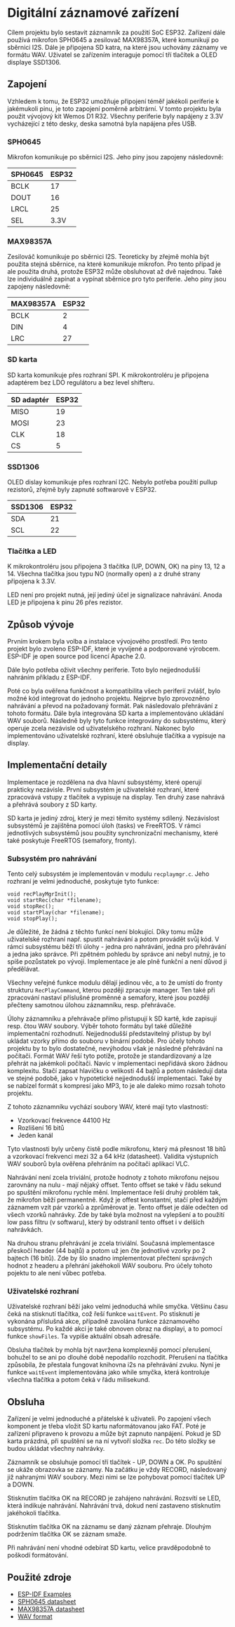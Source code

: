 # Digitální záznamové zařízení

Cílem projektu bylo sestavit záznamník za použití SoC ESP32.
Zařízení dále používá mikrofon SPH0645 a zesilovač MAX98357A, které komunikují po sběrnici I2S.
Dále je připojena SD katra, na které jsou uchovány záznamy ve formátu WAV.
Uživatel se zařízením interaguje pomocí tří tlačítek a OLED displaye SSD1306.

## Zapojení

Vzhledem k tomu, že ESP32 umožňuje připojení téměř jakékoli periferie k jakémukoli pinu, je toto zapojení poměrně arbitrární. 
V tomto projektu byla použit vývojový kit Wemos D1 R32.
Všechny periferie byly napájeny z 3.3V vycházející z této desky, deska samotná byla napájena přes USB.

### SPH0645

Mikrofon komunikuje po sběrnici I2S. Jeho piny jsou zapojeny následovně:

| SPH0645 | ESP32 |
|---------|-------|
| BCLK    | 17    |
| DOUT    | 16    |
| LRCL    | 25    |
| SEL     | 3.3V  |

### MAX98357A

Zesilováč komunikuje po sběrnici I2S. 
Teoreticky by zřejmě mohla být použita stejná sběrnice, na které komunikuje mikrofon.
Pro tento případ je ale použita druhá, protože ESP32 může obsluhovat až dvě najednou.
Také lze individuálně zapínat a vypínat sběrnice pro tyto periferie.
Jeho piny jsou zapojeny následovně:

| MAX98357A | ESP32 |
|-----------|-------|
| BCLK      | 2     |
| DIN       | 4     |
| LRC       | 27    |

### SD karta

SD karta komunikuje přes rozhraní SPI. 
K mikrokontroléru je připojena adaptérem bez LDO regulátoru a bez level shifteru.

| SD adaptér | ESP32 |
|------------|-------|
| MISO       | 19    |
| MOSI       | 23    |
| CLK        | 18    |
| CS         | 5     |

### SSD1306

OLED dislay komunikuje přes rozhraní I2C.
Nebylo potřeba použití pullup rezistorů, zřejmě byly zapnuté softwarově v ESP32.

| SSD1306 | ESP32 |
|---------|-------|
| SDA     | 21    |
| SCL     | 22    |

### Tlačítka a LED

K mikrokontroléru jsou připojena 3 tlačítka (UP, DOWN, OK) na piny 13, 12 a 14.
Všechna tlačítka jsou typu NO (normally open) a z druhé strany připojena k 3.3V.

LED není pro projekt nutná, její jediný účel je signalizace nahrávání.
Anoda LED je připojena k pinu 26 přes rezistor.

## Způsob vývoje

Prvním krokem byla volba a instalace vývojového prostředí.
Pro tento projekt bylo zvoleno ESP-IDF, které je vyvíjené a podporované výrobcem.
ESP-IDF je open source pod licencí Apache 2.0.

Dále bylo potřeba oživit všechny periferie.
Toto bylo nejjednodušší nahráním příkladu z ESP-IDF.

Poté co byla ověřena funkčnost a kompatibilita všech periferií zvlášť, bylo možné kód integrovat do jednoho projektu.
Nejprve bylo zprovozněno nahrávání a převod na požadovaný formát.
Pak následovalo přehrávání z tohoto formátu.
Dále byla integrována SD karta a implementováno ukládání WAV souborů.
Následně byly tyto funkce integrovány do subsystému, který operuje zcela nezávisle od uživatelského rozhraní.
Nakonec bylo implementováno uživatelské rozhraní, které obsluhuje tlačítka a vypisuje na display.

## Implementační detaily

Implementace je rozdělena na dva hlavní subsystémy, které operují prakticky nezávisle.
První subsystém je uživatelské rozhraní, které zpracovává vstupy z tlačítek a vypisuje na display.
Ten druhý zase nahrává a přehrává soubory z SD karty.

SD karta je jediný zdroj, který je mezi těmito systémy sdílený.
Nezávislost subsystémů je zajištěna pomocí úloh (tasks) ve FreeRTOS.
V rámci jednotlivých subsystémů jsou použity synchronizační mechanismy, které také poskytuje FreeRTOS (semafory, fronty).

### Subsystém pro nahrávání

Tento celý subsystém je implementován v modulu `recplaymgr.c`.
Jeho rozhraní je velmi jednoduché, poskytuje tyto funkce:

```
void recPlayMgrInit();
void startRec(char *filename);
void stopRec();
void startPlay(char *filename);
void stopPlay();
```

Je důležité, že žádná z těchto funkcí není blokující.
Díky tomu může uživatelské rozhraní např. spustit nahrávání a potom provádět svůj kód.
V rámci subsystému běží tři úlohy - jedna pro nahrávání, jedna pro přehrávání a jedna jako správce.
Při zpětném pohledu by správce ani nebyl nutný, je to spíše pozůstatek po vývoji.
Implementace je ale plně funkční a není důvod ji předělávat.

Všechny veřejné funkce modulu dělají jedinou věc, a to že umístí do fronty strukturu `RecPlayCommand`, kterou později zpracuje manager.
Ten také při zpracování nastaví příslušné proměnné a semafory, které jsou později přečteny samotnou úlohou záznamníku, resp. přehrávače.

Úlohy záznamníku a přehrávače přímo přistupují k SD kartě, kde zapisují resp. čtou WAV soubory.
Výběr tohoto formátu byl také důležité implementační rozhodnutí.
Nejjednodušší představitelný přístup by byl ukládat vzorky přímo do souboru v binární podobě.
Pro účely tohoto projektu by to bylo dostatečné, nevýhodou však je následné přehrávání na počítači.
Formát WAV řeší tyto potíže, protože je standardizovaný a lze přehrát na jakémkoli počítači.
Navíc v implementaci nepřidává skoro žádnou komplexitu.
Stačí zapsat hlavičku o velikosti 44 bajtů a potom následují data ve stejné podobě, jako v hypotetické nejjednodušší implementaci.
Také by se nabízel formát s kompresí jako MP3, to je ale daleko mimo rozsah tohoto projektu.

Z tohoto záznamníku vychází soubory WAV, které mají tyto vlastnosti:

- Vzorkovací frekvence 44100 Hz
- Rozlišení 16 bitů
- Jeden kanál

Tyto vlastnosti byly určeny čistě podle mikrofonu, který má přesnost 18 bitů a vzorkovací frekvenci mezi 32 a 64 kHz (datasheet).
Validita výstupních WAV souborů byla ověřena přehráním na počítači aplikací VLC.

Nahrávání není zcela triviální, protože hodnoty z tohoto mikrofonu nejsou zarovnány na nulu - mají nějaký offset. 
Tento offset se také v řádu sekund po spuštění mikrofonu rychle mění.
Implementace řeší druhý problém tak, že mikrofon běží permanentně.
Když je offest konstantní, stačí před každým záznamem vzít pár vzorků a zprůměrovat je.
Tento offset je dále odečten od všech vzorků nahrávky.
Zde by také byla možnost na vylepšení a to použití low pass filtru (v softwaru), 
který by odstranil tento offset i v delších nahrávkách.

Na druhou stranu přehrávání je zcela triviální.
Současná implementasce přeskočí header (44 bajtů) a potom už jen čte jednotlivé vzorky po 2 bajtech (16 bitů).
Zde by šlo snadno implementovat přečtení správných hodnot z headeru a přehrání jakéhokoli WAV souboru.
Pro účely tohoto pojektu to ale není vůbec potřeba.

### Uživatelské rozhraní

Uživatelské rozhraní běží jako velmi jednoduchá while smyčka.
Většinu času čeká na stisknutí tlačítka, což řeší funkce `waitEvent`.
Po stisknutí je vykonána příslušná akce, případně zavolána funkce záznamového subsystému.
Po každé akci je také obnoven obraz na displayi, a to pomocí funkce `showFiles`.
Ta vypíše aktuální obsah adresáře.

Obsluha tlačítek by mohla být navržena komplexněji pomocí přerušení, bohužel to se ani po dlouhé době nepodařilo rozchodit.
Přerušení na tlačítka způsobila, že přestala fungovat knihovna i2s na přehrávání zvuku.
Nyní je funkce `waitEvent` implementována jako while smyčka, která kontroluje všechna tlačítka a potom čeká v řádu milisekund.

## Obsluha

Zařízení je velmi jednoduché a přátelské k uživateli.
Po zapojení všech komponent je třeba vložit SD kartu naformátovanou jako FAT.
Poté je zařízení připraveno k provozu a může být zapnuto nanpájení.
Pokud je SD karta prázdná, při spuštění se na ní vytvoří složka `rec`.
Do této složky se budou ukládat všechny nahrávky.

Záznamník se obsluhuje pomocí tří tlačítek - UP, DOWN a OK.
Po spuštění se ukáže obrazovka se záznamy.
Na začátku je vždy RECORD, následovaný již nahranými WAV soubory.
Mezi nimi se lze pohybovat pomocí tlačítek UP a DOWN.

Stisknutím tlačítka OK na RECORD je zahájeno nahrávání.
Rozsvítí se LED, která indikuje nahrávání.
Nahrávání trvá, dokud není zastaveno stisknutím jakéhokoli tlačítka.

Stisknutím tlačítka OK na záznamu se daný záznam přehraje.
Dlouhým podržením tlačítka OK se záznam smaže.

Při nahrávání není vhodné odebírat SD kartu, velice pravděpodobně to poškodí formátování.

## Použité zdroje

- [ESP-IDF Examples](https://github.com/espressif/esp-idf/tree/master/examples)
- [SPH0645 datasheet](https://cdn-shop.adafruit.com/product-files/3421/i2S+Datasheet.PDF)
- [MAX98357A datasheet](https://datasheets.maximintegrated.com/en/ds/MAX98357A-MAX98357B.pdf)
- [WAV format](http://www.topherlee.com/software/pcm-tut-wavformat.html)

